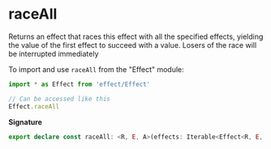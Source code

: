 # raceAll

Returns an effect that races this effect with all the specified effects,
yielding the value of the first effect to succeed with a value. Losers of
the race will be interrupted immediately

To import and use `raceAll` from the "Effect" module:

```ts
import * as Effect from 'effect/Effect'

// Can be accessed like this
Effect.raceAll
```

**Signature**

```ts
export declare const raceAll: <R, E, A>(effects: Iterable<Effect<R, E, A>>) => Effect<R, E, A>
```

